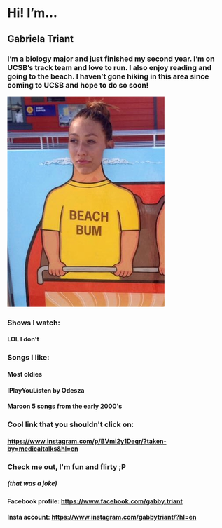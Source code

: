 # Hi! I’m…
## Gabriela Triant

### I’m a biology major and just finished my second year. I’m on UCSB’s track team and love to run. I also enjoy reading and going to the beach. I haven’t gone hiking in this area since coming to UCSB and hope to do so soon!

![](IMG_0521.jpg)

### Shows I watch:
#### LOL I don't


### Songs I like:
#### Most oldies
#### IPlayYouListen by Odesza
#### Maroon 5 songs from the early 2000's


### Cool link that you shouldn't click on:
#### https://www.instagram.com/p/BVmi2y1Deqr/?taken-by=medicaltalks&hl=en


### Check me out, I'm fun and flirty ;P
##### (that was a joke)
#### Facebook profile: https://www.facebook.com/gabby.triant
#### Insta account: https://www.instagram.com/gabbytriant/?hl=en
